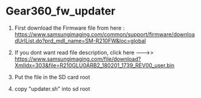 # Gear360_fw_updater

1) First download the Firmware file from here : https://www.samsungimaging.com/common/support/firmware/downloadUrlList.do?prd_mdl_name=SM-R210FW&loc=global 

2) If you dont want read file description, click here --->> https://www.samsungimaging.com/file/download?XmlIdx=303&file=R210GLU0ARB2_180201_1739_REV00_user.bin

3) Put the file in the SD card root

4) copy "updater.sh" into sd root

